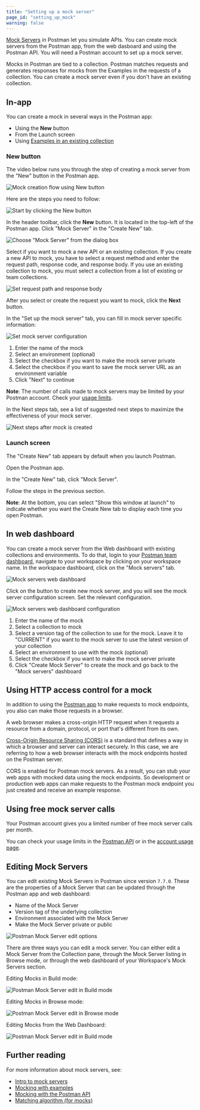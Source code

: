 ```yaml
---
title: "Setting up a mock server"
page_id: "setting_up_mock"
warning: false
---
```


[Mock Servers](/docs/postman/mock-servers/intro-to-mock-servers) in Postman let you simulate APIs. You can create mock servers from the Postman app, from the web dasboard and using the Postman API. You will need a Postman account to set up a mock server.

Mocks in Postman are tied to a collection. Postman matches requests and generates responses for mocks from the Examples in the requests of a collection. You can create a mock server even if you don't have an existing collection.

## In-app

You can create a mock in several ways in the Postman app:

* Using the **New** button
* From the Launch screen
* Using [Examples in an existing collection](/docs/postman/mock-servers/mocking-with-examples)

### New button

The video below runs you through the step of creating a mock server from the "New" button in the Postman app.

![Mock creation flow using New button](https://assets.postman.com/postman-docs/mock-creation-app-cnx.gif)

Here are the steps you need to follow:

![Start by clicking the New button](https://assets.postman.com/postman-docs/mock-cnx-new-button.png)

In the header toolbar, click the **New** button. It is located in the top-left of the Postman app. Click "Mock Server" in the "Create New" tab.

![Choose "Mock Server" from the dialog box](https://assets.postman.com/postman-docs/mock-cnx-modal.png)

Select if you want to mock a new API or an existing collection. If you create a new API to mock, you have to select a request method and enter the request path, response code, and response body. If you use an existing collection to mock, you must select a collection from a list of existing or team collections.

![Set request path and response body](https://assets.postman.com/postman-docs/mock-cnx-config.png)

After you select or create the request you want to mock, click the **Next** button.

In the "Set up the mock server" tab, you can fill in mock server specific information:

![Set mock server configuration](https://assets.postman.com/postman-docs/mock-cnx-config-continued.png)

1. Enter the name of the mock
2. Select an environment (optional)
3. Select the checkbox if you want to make the mock server private
4. Select the checkbox if you want to save the mock server URL as an environment variable
5. Click "Next" to continue

**Note**: The number of calls made to mock servers may be limited by your Postman account. Check your [usage limits](https://go.postman.co/usage).

In the Next steps tab, see a list of suggested next steps to maximize the effectiveness of your mock server.

![Next steps after mock is created](https://assets.postman.com/postman-docs/mock-cnx-next-steps.png)

### Launch screen

The "Create New" tab appears by default when you launch Postman.

Open the Postman app.

In the "Create New" tab, click "Mock Server".

Follow the steps in the previous section.

**Note**: At the bottom, you can select "Show this window at launch" to indicate whether you want the Create New tab to display each time you open Postman.

## In web dashboard

You can create a mock server from the Web dashboard with existing collections and environments. To do that, login to your [Postman team dashboard](https://go.postman.co), navigate to your workspace by clicking on your workspace name. In the workspace dashboard, click on the "Mock servers" tab.

![Mock servers web dashboard](https://assets.postman.com/postman-docs/mock-web-dashboard.png)

Click on the button to create new mock server, and you will see the mock server configuration screen. Set the relevant configuration.

![Mock servers web dashboard configuration](https://assets.postman.com/postman-docs/mock-web-config.png)

1. Enter the name of the mock
2. Select a collection to mock
3. Select a version tag of the collection to use for the mock. Leave it to "CURRENT" if you want to the mock server to use the latest version of your collection
4. Select an environment to use with the mock (optional)
5. Select the checkbox if you want to make the mock server private
6. Click "Create Mock Server" to create the mock and go back to the "Mock servers" dashboard

## Using HTTP access control for a mock

In addition to using the [Postman app](/docs/postman/mock-servers/mocking-with-examples/) to make requests to mock endpoints, you also can make those requests in a browser.

A web browser makes a cross-origin HTTP request when it requests a resource from a domain, protocol, or port that's different from its own.

[Cross-Origin Resource Sharing (CORS)](https://developer.mozilla.org/en-US/docs/Web/HTTP/Access-control-CORS) is a standard that defines a way in which a browser and server can interact securely. In this case, we are referring to how a web browser interacts with the mock endpoints hosted on the Postman server.

CORS is enabled for Postman mock servers. As a result, you can stub your web apps with mocked data using the mock endpoints. So development or production web apps can make requests to the Postman mock endpoint you just created and receive an example response.

## Using free mock server calls

Your Postman account gives you a limited number of free mock server calls per month.

You can check your usage limits in the [Postman API](https://docs.api.getpostman.com) or in the [account usage page](https://go.pstmn.io/postman-account-limits).

## Editing Mock Servers

You can edit existing Mock Servers in Postman since version `7.7.0`. These are the properties of a Mock Server that can be updated through the Postman app and web dashboard:

* Name of the Mock Server
* Version tag of the underlying collection
* Environment associated with the Mock Server
* Make the Mock Server private or public

![Postman Mock Server edit options](https://assets.postman.com/postman-docs/mocks/mock-edit-modal.png)

There are three ways you can edit a mock server. You can either edit a Mock Server from the Collection pane, through the Mock Server listing in Browse mode, or through the web dashboard of your Workspace's Mock Servers section.

Editing Mocks in Build mode:

![Postman Mock Server edit in Build mode](https://assets.postman.com/postman-docs/mocks/mock-edit-build.png)

Editing Mocks in Browse mode:

![Postman Mock Server edit in Browse mode](https://assets.postman.com/postman-docs/mocks/mock-edit-browse.png)

Editing Mocks from the Web Dashboard:

![Postman Mock Server edit in Build mode](https://assets.postman.com/postman-docs/mocks/mock-edit-web-dashboard.png)

## Further reading

For more information about mock servers, see:

* [Intro to mock servers](/docs/postman/mock-servers/intro-to-mock-servers/)
* [Mocking with examples](/docs/postman/mock-servers/mocking-with-examples/)
* [Mocking with the Postman API](/docs/postman/mock-servers/mock-with-api/)
* [Matching algorithm (for mocks)](/docs/postman/mock-servers/matching-algorithm/)
